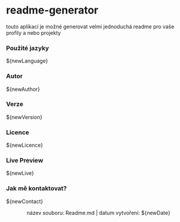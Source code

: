
# **readme-generator** #

touto aplikací je možné generovat velmi jednoduchá readme pro vaše profily a nebo projekty 
<h3 align="left"> Použité jazyky </h3>
<p align="left"> ${newLanguage} </p> 
<h3 align="left"> Autor </h3>
<p> ${newAuthor} </p>
<h3 align="left"> Verze </h3>
<p align="left"> ${newVersion} </p>
<h3 align="left">Licence </h3>
<p align="left"> ${newLicence} </p>
<h3 align="left"> Live Preview </h3>
<p align="left"> ${newLive} </p>
<h3 align="left">Jak mě kontaktovat? </h3>
<p align="left"> ${newContact} </p>
<p align="center"> název souboru: Readme.md |  datum vytvoření: ${newDate} </p>
    